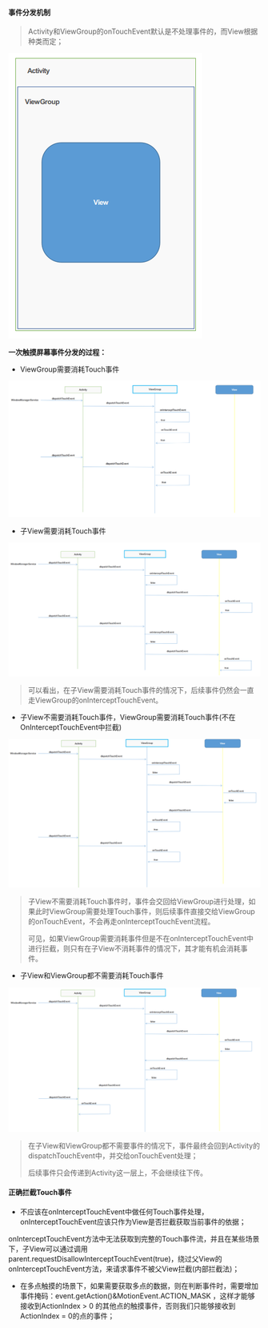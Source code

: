 #### 事件分发机制

> Activity和ViewGroup的onTouchEvent默认是不处理事件的，而View根据种类而定；

![](/assets/事件分发机制.png)

**一次触摸屏幕事件分发的过程：**

* ViewGroup需要消耗Touch事件

![](/assets/事件分发1.png)

* 子View需要消耗Touch事件

![](/assets/事件分发2.png)

> 可以看出，在子View需要消耗Touch事件的情况下，后续事件仍然会一直走ViewGroup的onInterceptTouchEvent。

* 子View不需要消耗Touch事件，ViewGroup需要消耗Touch事件\(不在OnInterceptTouchEvent中拦截\)

![](/assets/事件分发4.png)

> 子View不需要消耗Touch事件时，事件会交回给ViewGroup进行处理，如果此时ViewGroup需要处理Touch事件，则后续事件直接交给ViewGroup的onTouchEvent，不会再走onInterceptTouchEvent流程。
>
> 可见，如果ViewGroup需要消耗事件但是不在onInterceptTouchEvent中进行拦截，则只有在子View不消耗事件的情况下，其才能有机会消耗事件。

* 子View和ViewGroup都不需要消耗Touch事件

![](/assets/事件分发5.png)

> 在子View和ViewGroup都不需要事件的情况下，事件最终会回到Activity的dispatchTouchEvent中，并交给onTouchEvent处理；
>
> 后续事件只会传递到Activity这一层上，不会继续往下传。

#### 正确拦截Touch事件

* 不应该在onInterceptTouchEvent中做任何Touch事件处理，onInterceptTouchEvent应该只作为View是否拦截获取当前事件的依据；

onInterceptTouchEvent方法中无法获取到完整的Touch事件流，并且在某些场景下，子View可以通过调用  
parent.requestDisallowInterceptTouchEvent\(true\)，绕过父View的onInterceptTouchEvent方法，来请求事件不被父View拦截\(内部拦截法\)；

* 在多点触摸的场景下，如果需要获取多点的数据，则在判断事件时，需要增加事件掩码：event.getAction\(\)&MotionEvent.ACTION\_MASK ，这样才能够接收到ActionIndex &gt; 0 的其他点的触摸事件，否则我们只能够接收到ActionIndex = 0的点的事件；



